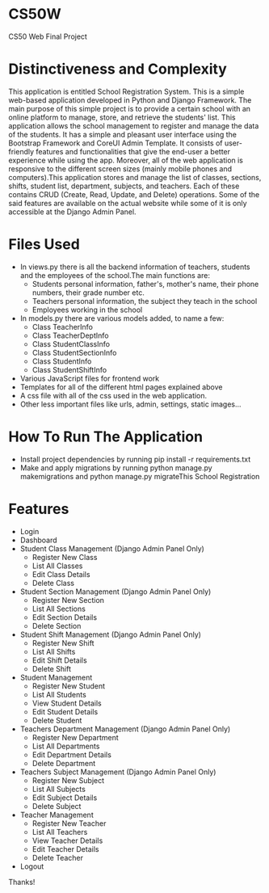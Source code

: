 # CS50W
CS50 Web Final Project
# Distinctiveness and Complexity
This application is entitled School Registration System. This is a simple web-based application developed in Python and Django Framework. The main purpose of this simple project is to provide a certain school with an online platform to manage, store, and retrieve the students' list. This application allows the school management to register and manage the data of the students. It has a simple and pleasant user interface using the Bootstrap Framework and CoreUI Admin Template. It consists of user-friendly features and functionalities that give the end-user a better experience while using the app. Moreover, all of the web application is responsive to the different screen sizes (mainly mobile phones and computers).This application stores and manage the list of classes, sections, shifts, student list, department, subjects, and teachers. Each of these contains CRUD (Create, Read, Update, and Delete) operations. Some of the said features are available on the actual website while some of it is only accessible at the Django Admin Panel.
# Files Used
- In views.py there is all the backend information of teachers, students and the employees of the school.The main functions are:
  - Students personal information, father's, mother's name, their phone numbers, their grade number etc.
  - Teachers personal information, the subject they teach in the school
  - Employees working in the school
- In models.py there are various models added, to name a few:
  - Class TeacherInfo
  - Class TeacherDeptInfo
  - Class StudentClassInfo
  - Class StudentSectionInfo
  - Class StudentInfo
  - Class StudentShiftInfo
- Various JavaScript files for frontend work
- Templates for all of the different html pages explained above 
- A css file with all of the css used in the web application. 
- Other less important files like urls, admin, settings, static images...
# How To Run The Application
- Install project dependencies by running pip install -r requirements.txt
- Make and apply migrations by running python manage.py makemigrations and python manage.py migrateThis School Registration 
# Features
- Login
- Dashboard
- Student Class Management (Django Admin Panel Only)
  - Register New Class
  - List All Classes
  - Edit Class Details
  - Delete Class
- Student Section Management (Django Admin Panel Only)
  - Register New Section
  - List All Sections
  - Edit Section Details
  - Delete Section
-  Student Shift Management (Django Admin Panel Only)
   -  Register New Shift
   -  List All Shifts
   -  Edit Shift Details
   -  Delete Shift
 -  Student Management
    - Register New Student
    - List All Students
    - View Student Details
    - Edit Student Details
    - Delete Student
 -  Teachers Department Management (Django Admin Panel Only)
     -  Register New Department
     -  List All Departments
     -  Edit Department Details
     -  Delete Department
 -  Teachers Subject Management (Django Admin Panel Only)
     -  Register New Subject
     -  List All Subjects
     -  Edit Subject Details
     -  Delete Subject
 -  Teacher Management
     -   Register New Teacher
     -  List All Teachers
     -  View Teacher Details
     -  Edit Teacher Details
     -  Delete Teacher
 -  Logout
 
Thanks!
